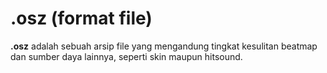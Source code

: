 # .osz (format file)

**.osz** adalah sebuah arsip file yang mengandung tingkat kesulitan beatmap dan sumber daya lainnya, seperti skin maupun hitsound.
